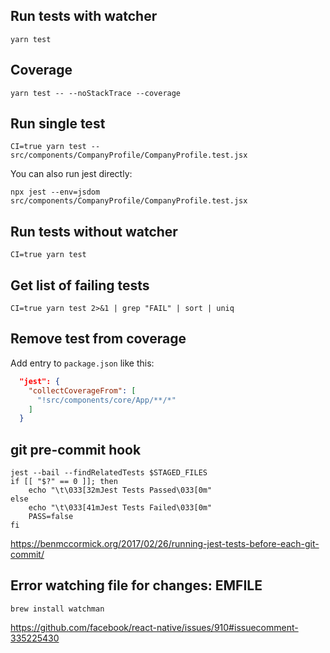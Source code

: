 ## Run tests with watcher

`yarn test`

## Coverage

`yarn test -- --noStackTrace --coverage`

## Run single test

`CI=true yarn test -- src/components/CompanyProfile/CompanyProfile.test.jsx`

You can also run jest directly:

`npx jest --env=jsdom src/components/CompanyProfile/CompanyProfile.test.jsx`

## Run tests without watcher

`CI=true yarn test`

## Get list of failing tests

`CI=true yarn test 2>&1 | grep "FAIL" | sort | uniq`

## Remove test from coverage

Add entry to `package.json` like this:

```json
  "jest": {
    "collectCoverageFrom": [
      "!src/components/core/App/**/*"
    ]
  }
```

## git pre-commit hook

```shell
jest --bail --findRelatedTests $STAGED_FILES
if [[ "$?" == 0 ]]; then
    echo "\t\033[32mJest Tests Passed\033[0m"
else
    echo "\t\033[41mJest Tests Failed\033[0m"
    PASS=false
fi
```

https://benmccormick.org/2017/02/26/running-jest-tests-before-each-git-commit/

## Error watching file for changes: EMFILE

`brew install watchman`

https://github.com/facebook/react-native/issues/910#issuecomment-335225430